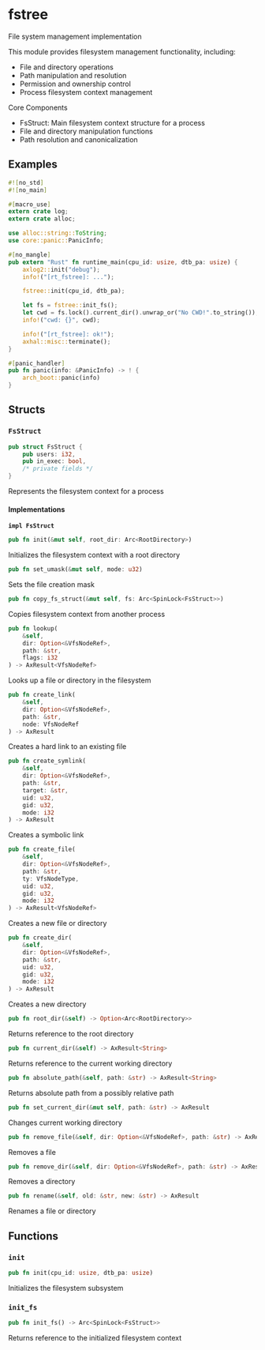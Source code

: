# fstree

File system management implementation

This module provides filesystem management functionality, including:

+ File and directory operations
+ Path manipulation and resolution
+ Permission and ownership control
+ Process filesystem context management

Core Components

+ FsStruct: Main filesystem context structure for a process
+ File and directory manipulation functions
+ Path resolution and canonicalization

## Examples

```rust
#![no_std]
#![no_main]

#[macro_use]
extern crate log;
extern crate alloc;

use alloc::string::ToString;
use core::panic::PanicInfo;

#[no_mangle]
pub extern "Rust" fn runtime_main(cpu_id: usize, dtb_pa: usize) {
    axlog2::init("debug");
    info!("[rt_fstree]: ...");

    fstree::init(cpu_id, dtb_pa);

    let fs = fstree::init_fs();
    let cwd = fs.lock().current_dir().unwrap_or("No CWD!".to_string());
    info!("cwd: {}", cwd);

    info!("[rt_fstree]: ok!");
    axhal::misc::terminate();
}

#[panic_handler]
pub fn panic(info: &PanicInfo) -> ! {
    arch_boot::panic(info)
}

```

## Structs

### `FsStruct`

```rust
pub struct FsStruct {
    pub users: i32,
    pub in_exec: bool,
    /* private fields */
}
```

Represents the filesystem context for a process

#### Implementations

**`impl FsStruct`**

```rust
pub fn init(&mut self, root_dir: Arc<RootDirectory>)
```

Initializes the filesystem context with a root directory

```rust
pub fn set_umask(&mut self, mode: u32)
```

Sets the file creation mask

```rust
pub fn copy_fs_struct(&mut self, fs: Arc<SpinLock<FsStruct>>)
```

Copies filesystem context from another process

```rust
pub fn lookup(
    &self,
    dir: Option<&VfsNodeRef>,
    path: &str,
    flags: i32
) -> AxResult<VfsNodeRef>
```

Looks up a file or directory in the filesystem

```rust
pub fn create_link(
    &self,
    dir: Option<&VfsNodeRef>,
    path: &str,
    node: VfsNodeRef
) -> AxResult
```

Creates a hard link to an existing file

```rust
pub fn create_symlink(
    &self,
    dir: Option<&VfsNodeRef>,
    path: &str,
    target: &str,
    uid: u32,
    gid: u32,
    mode: i32
) -> AxResult
```

Creates a symbolic link

```rust
pub fn create_file(
    &self,
    dir: Option<&VfsNodeRef>,
    path: &str,
    ty: VfsNodeType,
    uid: u32,
    gid: u32,
    mode: i32
) -> AxResult<VfsNodeRef>
```

Creates a new file or directory

```rust
pub fn create_dir(
    &self,
    dir: Option<&VfsNodeRef>,
    path: &str,
    uid: u32,
    gid: u32,
    mode: i32
) -> AxResult
```

Creates a new directory

```rust
pub fn root_dir(&self) -> Option<Arc<RootDirectory>>
```

Returns reference to the root directory

```rust
pub fn current_dir(&self) -> AxResult<String>
```

Returns reference to the current working directory

```rust
pub fn absolute_path(&self, path: &str) -> AxResult<String>
```

Returns absolute path from a possibly relative path

```rust
pub fn set_current_dir(&mut self, path: &str) -> AxResult
```

Changes current working directory

```rust
pub fn remove_file(&self, dir: Option<&VfsNodeRef>, path: &str) -> AxResult
```

Removes a file

```rust
pub fn remove_dir(&self, dir: Option<&VfsNodeRef>, path: &str) -> AxResult
```

Removes a directory

```rust
pub fn rename(&self, old: &str, new: &str) -> AxResult
```

Renames a file or directory

## Functions

### `init`

```rust
pub fn init(cpu_id: usize, dtb_pa: usize)
```

Initializes the filesystem subsystem

### `init_fs`

```rust
pub fn init_fs() -> Arc<SpinLock<FsStruct>>
```

Returns reference to the initialized filesystem context
